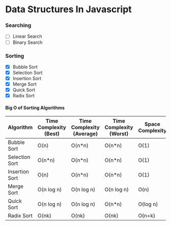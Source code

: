 # Data Structures In Javascript

### Searching

- [ ] Linear Search
- [ ] Binary Search

### Sorting

- [x] Bubble Sort
- [x] Selection Sort
- [x] Insertion Sort
- [x] Merge Sort
- [x] Quick Sort
- [x] Radix Sort

#### Big O of Sorting Algorithms

| Algorithm | Time Complexity (Best) | Time Complexity (Average) | Time Complexity (Worst) | Space Complexity |
| --------- | ---------------------- | ------------------------- | ----------------------  | ---------------  |
| Bubble Sort | O(n) | O(n*n) | O(n*n) | O(1) |
| Selection Sort | O(n*n) | O(n*n) | O(n*n) | O(1) |
| Insertion Sort | O(n) | O(n*n) | O(n*n) | O(1) |
| Merge Sort | O(n log n) | O(n log n) | O(n log n) | O(n) |
| Quick Sort | O(n log n) | O(n log n) | O(n*n) | O(log n) |
| Radix Sort | O(nk) | O(nk) | O(nk) | O(n+k) |

